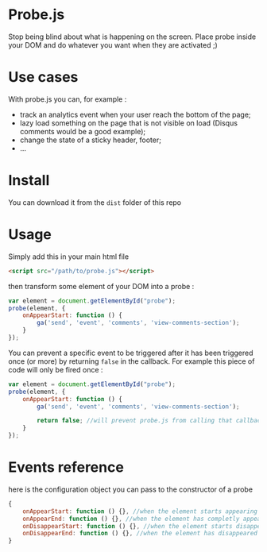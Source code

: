 Probe.js
========

Stop being blind about what is happening on the screen. Place probe inside your DOM and do whatever you want when they are activated ;)

Use cases
=======

With probe.js you can, for example :

- track an analytics event when your user reach the bottom of the page;
- lazy load something on the page that is not visible on load (Disqus comments would be a good example);
- change the state of a sticky header, footer;
- ...

Install
=======
You can download it from the `dist` folder of this repo

Usage
=====

Simply add this in your main html file

```html
<script src="/path/to/probe.js"></script>
```

then transform some element of your DOM into a probe : 

```javascript
var element = document.getElementById("probe");
probe(element, {
    onAppearStart: function () {
        ga('send', 'event', 'comments', 'view-comments-section');
    }
});
```

You can prevent a specific event to be triggered after it has been triggered once (or more) by returning `false` in the callback. For example this piece of code will only be fired once :

```javascript
var element = document.getElementById("probe");
probe(element, {
    onAppearStart: function () {
        ga('send', 'event', 'comments', 'view-comments-section');

        return false; //will prevent probe.js from calling that callback latter
    }
});
```

Events reference
=======

here is the configuration object you can pass to the constructor of a probe

```javascript
{
    onAppearStart: function () {}, //when the element starts appearing on the screen
    onAppearEnd: function () {}, //when the element has completly appeared on the screen
    onDisappearStart: function () {}, //when the element starts disappearing from the screen
    onDisappearEnd: function () {}, //when the element has disappeared from the screen
}
```
